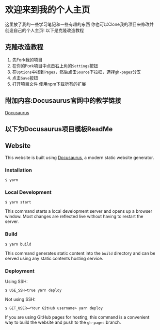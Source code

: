 # 欢迎来到我的个人主页
这里放了我的一些学习笔记和一些有趣的东西
你也可以Clone我的项目来修改并创造自己的个人主页!
以下是克隆改造教程
## 克隆改造教程
1. 先Fork我的项目
2. 在你的Fork项目中点击右上角的`Settings`按钮
3. 在`Options`中找到`Pages`，然后点击`Source`下拉框，选择`gh-pages`分支
4. 点击`Save`按钮
5. 打开项目文件 使用npm下载所有的扩展
## 附加内容:Docusaurus官网中的教学链接

[Docusaurus](https://docusaurus.io/)

## 以下为Docusaurus项目模板ReadMe
## Website

This website is built using [Docusaurus](https://docusaurus.io/), a modern static website generator.

### Installation

```
$ yarn
```

### Local Development

```
$ yarn start
```

This command starts a local development server and opens up a browser window. Most changes are reflected live without having to restart the server.

### Build

```
$ yarn build
```

This command generates static content into the `build` directory and can be served using any static contents hosting service.

### Deployment

Using SSH:

```
$ USE_SSH=true yarn deploy
```

Not using SSH:

```
$ GIT_USER=<Your GitHub username> yarn deploy
```

If you are using GitHub pages for hosting, this command is a convenient way to build the website and push to the `gh-pages` branch.
